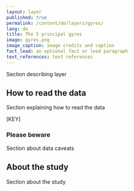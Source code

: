 ```yaml
---
layout: layer
published: true
permalink: /content/de/layers/gyres/
lang: de
title: The 5 principal gyres
image: gyres.png
image_caption: image credits and caption
fact_lead: an optional fact or lead paragraph
text_references: text references
---
```


Section describing layer

## How to read the data

Section explaining how to read the data

[KEY]

### Please beware

Section about data caveats

## About the study

Section about the study
